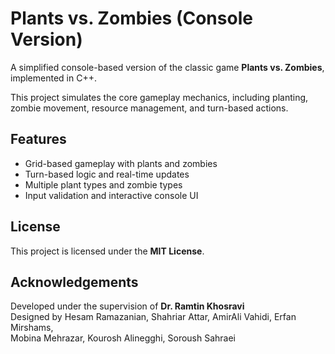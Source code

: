 ﻿# Plants vs. Zombies (Console Version)

A simplified console-based version of the classic game **Plants vs. Zombies**, implemented in C++.

This project simulates the core gameplay mechanics, including planting, zombie movement, resource management, and turn-based actions.

## Features

- Grid-based gameplay with plants and zombies
- Turn-based logic and real-time updates
- Multiple plant types and zombie types
- Input validation and interactive console UI

## License

This project is licensed under the **MIT License**.


## Acknowledgements

Developed under the supervision of **Dr. Ramtin Khosravi**  
Designed by Hesam Ramazanian, Shahriar Attar, AmirAli Vahidi, Erfan Mirshams,  
Mobina Mehrazar, Kourosh Alinegghi, Soroush Sahraei


